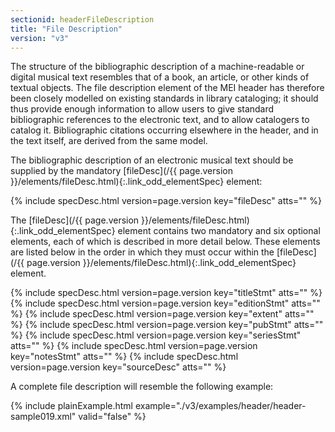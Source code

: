 ```yaml
---
sectionid: headerFileDescription
title: "File Description"
version: "v3"
---
```




The structure of the bibliographic description of a machine-readable or digital musical
text
resembles that of a book, an article, or other kinds of textual objects. The file
description
element of the MEI header has therefore been closely modelled on existing standards
in library
cataloging; it should thus provide enough information to allow users to give standard
bibliographic references to the electronic text, and to allow catalogers to catalog
it.
Bibliographic citations occurring elsewhere in the header, and in the text itself,
are derived
from the same model.

The bibliographic description of an electronic musical text should be supplied by
the
mandatory [fileDesc](/{{ page.version }}/elements/fileDesc.html){:.link_odd_elementSpec} element:



{% include specDesc.html version=page.version key="fileDesc" atts="" %}



The [fileDesc](/{{ page.version }}/elements/fileDesc.html){:.link_odd_elementSpec} element contains two mandatory and six optional elements,
each of which is described in more detail below. These elements are listed below in
the order
in which they must occur within the [fileDesc](/{{ page.version }}/elements/fileDesc.html){:.link_odd_elementSpec} element.



{% include specDesc.html version=page.version key="titleStmt" atts="" %}
{% include specDesc.html version=page.version key="editionStmt" atts="" %}
{% include specDesc.html version=page.version key="extent" atts="" %}
{% include specDesc.html version=page.version key="pubStmt" atts="" %}
{% include specDesc.html version=page.version key="seriesStmt" atts="" %}
{% include specDesc.html version=page.version key="notesStmt" atts="" %}
{% include specDesc.html version=page.version key="sourceDesc" atts="" %}



A complete file description will resemble the following example:

{% include plainExample.html example="./v3/examples/header/header-sample019.xml" valid="false" %}








